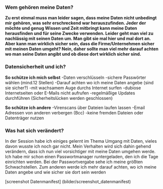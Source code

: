 ### Wem gehören meine Daten?

**Zu erst einmal muss man leider sagen, dass meine Daten nicht unbedingt mir gehören, was sehr erschreckend war herauszufinden. Jeder der möchte und genug Wissen und Zeit mitbringt kann meine Daten herausfinden und für seine Zwecke verwenden. Leider geht man viel zu nachlässig mit seinen Daten um. Man gibt sie mal hier und mal dort an. Aber kann man wirklich sicher sein, dass die Firme/Unternehmen sicher mit meinen Daten umgeht? Nein, daher sollte man viel mehr darauf achten wo man seine Daten angibt und ob diese dort wirklich sicher sind.**

### Datensicherheit und ich?

**So schütze ich mich selbst** -Daten verschlüsseln -sichere Passwörter wählen (mind.12 Stellen) -Darauf achten wo ich meine Daten angebe (sind sie sicher?) -mit wachsamem Auge durchs Internet surfen -dubiose Internetseiten oder E-Mails nicht aufrufen -regelmäßige Updates durchführen (Sicherheitslücken werden geschlossen)

**So schütze ich andere** -Virenscans über Dateien laufen lassen -Email Adressen von anderen verbergen (Bcc) -keine fremden Dateien oder Datenträger nutzen

### Was hat sich verändert?

In der Session habe ich einiges gelernt im Thema Umgang mit Daten, vieles davon wusste ich noch gar nicht. Mein Verhalten wird sich dahin gehend verändern, dass ich nun viel vorsichtiger mit meine Daten umgehen werde. Ich habe mir schon einen Passwortmanager runtergeladen, den ich die Tage einrichten werden. Bei der Passwortvergabe sehe ich meine größten Schwachstellen. Zum anderen werde ich mehr darauf achten, wo ich meine Daten angebe und wie sicher sie dort sein werden

[screenshot Datenmanifest] (bilder/screenshot_datenmanifest)

